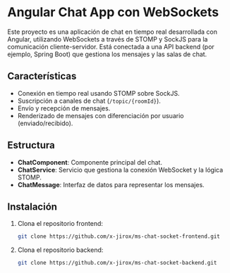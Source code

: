 # Angular Chat App con WebSockets

Este proyecto es una aplicación de chat en tiempo real desarrollada con Angular, utilizando WebSockets a través de STOMP y SockJS para la comunicación cliente-servidor. Está conectada a una API backend (por ejemplo, Spring Boot) que gestiona los mensajes y las salas de chat.

## Características

- Conexión en tiempo real usando STOMP sobre SockJS.
- Suscripción a canales de chat (`/topic/{roomId}`).
- Envío y recepción de mensajes.
- Renderizado de mensajes con diferenciación por usuario (enviado/recibido).

## Estructura

- **ChatComponent**: Componente principal del chat.
- **ChatService**: Servicio que gestiona la conexión WebSocket y la lógica STOMP.
- **ChatMessage**: Interfaz de datos para representar los mensajes.

## Instalación

1. Clona el repositorio frontend:

   ```bash
   git clone https://github.com/x-jirox/ms-chat-socket-frontend.git
   ```
1. Clona el repositorio backend:

   ```bash
   git clone https://github.com/x-jirox/ms-chat-socket-backend.git
   ```
